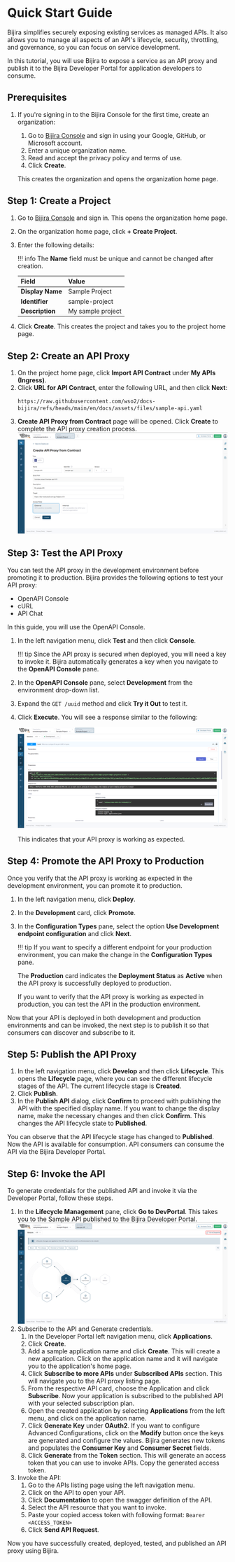 # Quick Start Guide

Bijira simplifies securely exposing existing services as managed APIs. It also allows you to manage all aspects of an API's lifecycle, security, throttling, and governance, so you can focus on service development.

In this tutorial, you will use Bijira to expose a service as an API proxy and publish it to the Bijira Developer Portal for application developers to consume.

## Prerequisites

1. If you're signing in to the Bijira Console for the first time, create an organization:
    1. Go to [Bijira Console](https://console.bijira.dev/) and sign in using your Google, GitHub, or Microsoft account.
    2. Enter a unique organization name.
    3. Read and accept the privacy policy and terms of use.
    4. Click **Create**.

    This creates the organization and opens the organization home page.

## Step 1: Create a Project

1. Go to [Bijira Console](https://console.bijira.dev/) and sign in. This opens the organization home page.
2. On the organization home page, click **+ Create Project**.
3. Enter the following details:

    !!! info
        The **Name** field must be unique and cannot be changed after creation.

    | **Field**        | **Value**         |
    | ---------------- | ----------------- |
    | **Display Name** | Sample Project    |
    | **Identifier**   | sample-project    |
    | **Description**  | My sample project |

4. Click **Create**. This creates the project and takes you to the project home page.

## Step 2: Create an API Proxy

1. On the project home page, click **Import API Contract** under **My APIs (Ingress)**.
2. Click **URL for API Contract**, enter the following URL, and then click **Next**:
   ```http
   https://raw.githubusercontent.com/wso2/docs-bijira/refs/heads/main/en/docs/assets/files/sample-api.yaml
   ```
3. **Create API Proxy from Contract** page will be opened. Click **Create** to complete the API proxy creation process.
    ![Create API Proxy from Contract](../assets/img/introduction/create-api-proxy-from-contract.png)

## Step 3: Test the API Proxy

You can test the API proxy in the development environment before promoting it to production. Bijira provides the following options to test your API proxy:

- OpenAPI Console
- cURL
- API Chat

In this guide, you will use the OpenAPI Console.

1. In the left navigation menu, click **Test** and then click **Console**.

    !!! tip
        Since the API proxy is secured when deployed, you will need a key to invoke it. Bijira automatically generates a key when you navigate to the **OpenAPI Console** pane.

2. In the **OpenAPI Console** pane, select **Development** from the environment drop-down list.
3. Expand the `GET /uuid` method and click **Try it Out** to test it.
4. Click **Execute**. You will see a response similar to the following:

    ![API proxy response](../assets/img/introduction/test-response.png)

    This indicates that your API proxy is working as expected.

## Step 4: Promote the API Proxy to Production

Once you verify that the API proxy is working as expected in the development environment, you can promote it to production.

1. In the left navigation menu, click **Deploy**.
2. In the **Development** card, click **Promote**.
3. In the **Configuration Types** pane, select the option **Use Development endpoint configuration** and click **Next**.

    !!! tip
        If you want to specify a different endpoint for your production environment, you can make the change in the **Configuration Types** pane.

    The **Production** card indicates the **Deployment Status** as **Active** when the API proxy is successfully deployed to production.

    If you want to verify that the API proxy is working as expected in production, you can test the API in the production environment.

Now that your API is deployed in both development and production environments and can be invoked, the next step is to publish it so that consumers can discover and subscribe to it.

## Step 5: Publish the API Proxy

1. In the left navigation menu, click **Develop** and then click **Lifecycle**. This opens the **Lifecycle** page, where you can see the different lifecycle stages of the API. The current lifecycle stage is **Created**.
2. Click **Publish**.
3. In the **Publish API** dialog, click **Confirm** to proceed with publishing the API with the specified display name. If you want to change the display name, make the necessary changes and then click **Confirm**. This changes the API lifecycle state to **Published**.

You can observe that the API lifecycle stage has changed to **Published**. Now the API is available for consumption. API consumers can consume the API via the Bijira Developer Portal.

## Step 6: Invoke the API

<!-- TODO: Need to improve the documentation after devportal is refined with snaps and steps -->
To generate credentials for the published API and invoke it via the Developer Portal, follow these steps.

1. In the **Lifecycle Management** pane, click **Go to DevPortal**. This takes you to the Sample API published to the Bijira Developer Portal.
    ![Go to DevPortal](../assets/img/introduction/go-to-developer-portal.png)
2. Subscribe to the API and Generate credentials.
    1. In the Developer Portal left navigation menu, click **Applications**.
    2. Click **Create**.
    3. Add a sample application name and click **Create**. This will create a new application. Click on the application name and it will navigate you to the application's home page.
    4. Click **Subscribe to more APIs** under **Subscribed APIs** section. This will navigate you to the API proxy listing page.
    5. From the respective API card, choose the Application and click **Subscribe**. Now your application is subscribed to the published API with your selected subscription plan.
    6. Open the created application by selecting **Applications** from the left menu, and click on the application name.
    7. Click **Generate Key** under **OAuth2**. If you want to configure Advanced Configurations, click on the **Modify** button once the keys are generated and configure the values. Bijira generates new tokens and populates the **Consumer Key** and **Consumer Secret** fields.
    9. Click **Generate** from the **Token** section. This will generate an access token that you can use to invoke APIs. Copy the generated access token.
3. Invoke the API:
    1. Go to the APIs listing page using the left navigation menu.
    2. Click on the API to open your API.
    3. Click **Documentation** to open the swagger definition of the API.
    4. Select the API resource that you want to invoke.
    5. Paste your copied access token with following format: `Bearer <ACCESS_TOKEN>`
    6. Click **Send API Request**.

Now you have successfully created, deployed, tested, and published an API proxy using Bijira.
